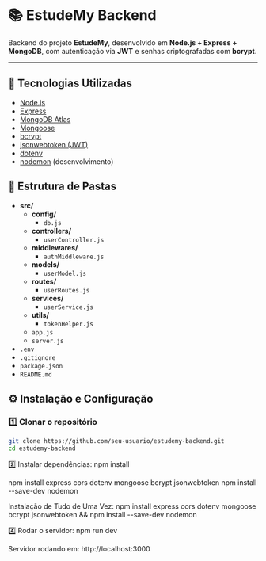 # 📚 EstudeMy Backend

Backend do projeto **EstudeMy**, desenvolvido em **Node.js + Express + MongoDB**, com autenticação via **JWT** e senhas criptografadas com **bcrypt**.

---

## 🚀 Tecnologias Utilizadas

- [Node.js](https://nodejs.org/)
- [Express](https://expressjs.com/)
- [MongoDB Atlas](https://www.mongodb.com/atlas)
- [Mongoose](https://mongoosejs.com/)
- [bcrypt](https://www.npmjs.com/package/bcrypt)
- [jsonwebtoken (JWT)](https://www.npmjs.com/package/jsonwebtoken)
- [dotenv](https://www.npmjs.com/package/dotenv)
- [nodemon](https://www.npmjs.com/package/nodemon) (desenvolvimento)

## 📁 Estrutura de Pastas

- **src/**
  - **config/**
    - `db.js`
  - **controllers/**
    - `userController.js`
  - **middlewares/**
    - `authMiddleware.js`
  - **models/**
    - `userModel.js`
  - **routes/**
    - `userRoutes.js`
  - **services/**
    - `userService.js`
  - **utils/**
    - `tokenHelper.js`
  - `app.js`
  - `server.js`
- `.env`
- `.gitignore`
- `package.json`
- `README.md`

## ⚙️ Instalação e Configuração

### 1️⃣ Clonar o repositório
```bash
git clone https://github.com/seu-usuario/estudemy-backend.git
cd estudemy-backend
````
2️⃣ Instalar dependências: 
npm install

npm install express cors dotenv mongoose bcrypt jsonwebtoken
npm install --save-dev nodemon

Instalação de Tudo de Uma Vez: 
npm install express cors dotenv mongoose bcrypt jsonwebtoken && npm install --save-dev nodemon



4️⃣ Rodar o servidor: 
npm run dev

Servidor rodando em: http://localhost:3000
